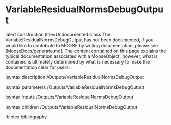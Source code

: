 <!-- MOOSE Documentation Stub: Remove this when content is added. -->

# VariableResidualNormsDebugOutput

!alert construction title=Undocumented Class
The VariableResidualNormsDebugOutput has not been documented, if you would like to contribute to MOOSE by
writing documentation, please see [MooseDocs/generate.md]. The content contained on this page explains
the typical documentation associated with a MooseObject; however, what is contained is ultimately
determined by what is necessary to make the documentation clear for users.

!syntax description /Outputs/VariableResidualNormsDebugOutput

!syntax parameters /Outputs/VariableResidualNormsDebugOutput

!syntax inputs /Outputs/VariableResidualNormsDebugOutput

!syntax children /Outputs/VariableResidualNormsDebugOutput

!bibtex bibliography
